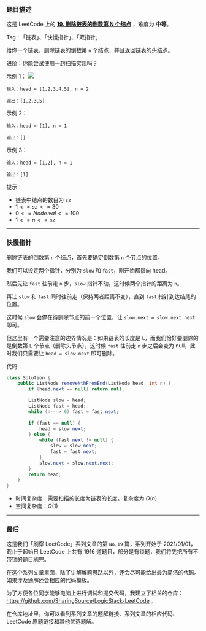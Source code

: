 ### 题目描述

这是 LeetCode 上的 **[19. 删除链表的倒数第 N 个结点](https://leetcode-cn.com/problems/remove-nth-node-from-end-of-list/solution/shua-chuan-lc-lian-biao-kuai-man-zhi-zhe-1gs1/)** ，难度为 **中等**。

Tag : 「链表」、「快慢指针」、「双指针」



给你一个链表，删除链表的倒数第 `n` 个结点，并且返回链表的头结点。

进阶：你能尝试使用一趟扫描实现吗？


示例 1：
![](https://assets.leetcode.com/uploads/2020/10/03/remove_ex1.jpg)
```
输入：head = [1,2,3,4,5], n = 2

输出：[1,2,3,5]
```
示例 2：
```
输入：head = [1], n = 1

输出：[]
```
示例 3：
```
输入：head = [1,2], n = 1

输出：[1]
```

提示：
* 链表中结点的数目为 `sz`
* $1 <= sz <= 30$
* $0 <= Node.val <= 100$
* $1 <= n <= sz$

---

### 快慢指针

删除链表的倒数第 `n` 个结点，首先要确定倒数第 `n` 个节点的位置。

我们可以设定两个指针，分别为 `slow` 和 `fast`，刚开始都指向 head。

然后先让 `fast` 往前走 `n` 步，`slow` 指针不动，这时候两个指针的距离为 `n`。

再让 `slow` 和 `fast` 同时往前走（保持两者距离不变），直到 `fast` 指针到达结尾的位置。

这时候 `slow` 会停在待删除节点的前一个位置，让 `slow.next = slow.next.next` 即可。

但这里有一个需要注意的边界情况是：如果链表的长度是 `L`，而我们恰好要删除的是倒数第 `L` 个节点（删除头节点），这时候 `fast` 往前走 `n` 步之后会变为 null，此时我们只需要让 `head = slow.next` 即可删除。

代码：
```java
class Solution {
    public ListNode removeNthFromEnd(ListNode head, int n) {
        if (head.next == null) return null;

        ListNode slow = head;
        ListNode fast = head;
        while (n-- > 0) fast = fast.next;
            
        if (fast == null) {
            head = slow.next;
        } else {
            while (fast.next != null) {
                slow = slow.next;
                fast = fast.next;
            }
            slow.next = slow.next.next;
        }
        return head;
    }
}
```
* 时间复杂度：需要扫描的长度为链表的长度。复杂度为 $O(n)$
* 空间复杂度：$O(1)$

---

### 最后

这是我们「刷穿 LeetCode」系列文章的第 `No.19` 篇，系列开始于 2021/01/01，截止于起始日 LeetCode 上共有 1916 道题目，部分是有锁题，我们将先把所有不带锁的题目刷完。

在这个系列文章里面，除了讲解解题思路以外，还会尽可能给出最为简洁的代码。如果涉及通解还会相应的代码模板。

为了方便各位同学能够电脑上进行调试和提交代码，我建立了相关的仓库：https://github.com/SharingSource/LogicStack-LeetCode 。

在仓库地址里，你可以看到系列文章的题解链接、系列文章的相应代码、LeetCode 原题链接和其他优选题解。

